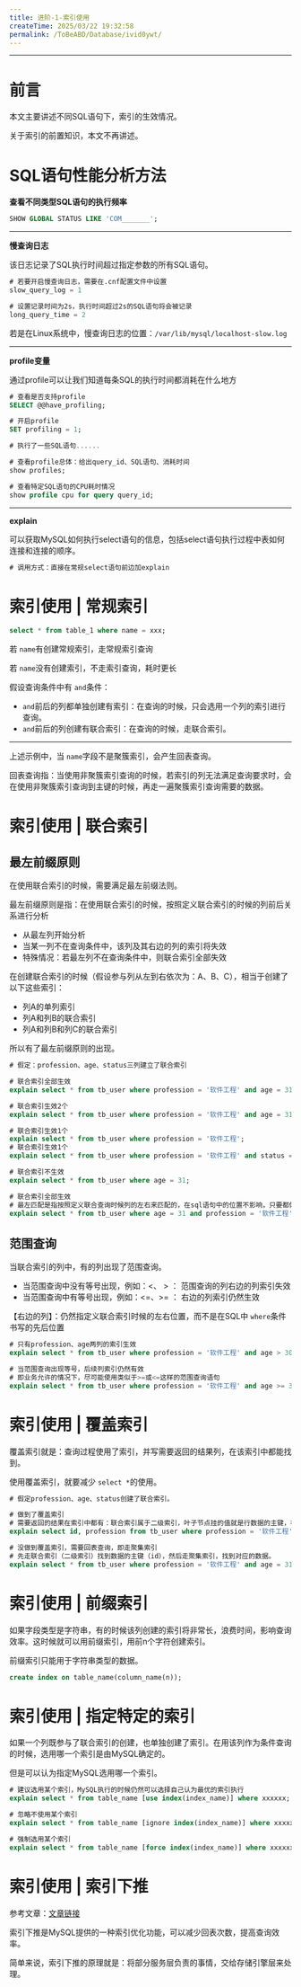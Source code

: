 ```yaml
---
title: 进阶-1-索引使用
createTime: 2025/03/22 19:32:58
permalink: /ToBeABD/Database/ivid0ywt/
---
```

---



# 前言

本文主要讲述不同SQL语句下，索引的生效情况。

关于索引的前置知识，本文不再讲述。

# SQL语句性能分析方法

**查看不同类型SQL语句的执行频率**

```sql
SHOW GLOBAL STATUS LIKE 'COM_______';
```

---

**慢查询日志**

该日志记录了SQL执行时间超过指定参数的所有SQL语句。

```sql
# 若要开启慢查询日志，需要在.cnf配置文件中设置
slow_query_log = 1

# 设置记录时间为2s，执行时间超过2s的SQL语句将会被记录
long_query_time = 2
```

若是在Linux系统中，慢查询日志的位置：`/var/lib/mysql/localhost-slow.log`

---

**profile变量**

通过profile可以让我们知道每条SQL的执行时间都消耗在什么地方

```sql
# 查看是否支持profile
SELECT @@have_profiling;

# 开启profile
SET profiling = 1;

# 执行了一些SQL语句......

# 查看profile总体：给出query_id、SQL语句、消耗时间
show profiles;

# 查看特定SQL语句的CPU耗时情况
show profile cpu for query query_id;
```

---

**explain**

可以获取MySQL如何执行select语句的信息，包括select语句执行过程中表如何连接和连接的顺序。

```sql
# 调用方式：直接在常规select语句前边加explain
```

# 索引使用 | 常规索引

```sql
select * from table_1 where name = xxx;
```

若 `name`有创建常规索引，走常规索引查询

若 `name`没有创建索引，不走索引查询，耗时更长

假设查询条件中有 `and`条件：

- `and`前后的列都单独创建有索引：在查询的时候，只会选用一个列的索引进行查询。
- `and`前后的列创建有联合索引：在查询的时候，走联合索引。

---

上述示例中，当 `name`字段不是聚簇索引，会产生回表查询。

回表查询指：当使用非聚簇索引查询的时候，若索引的列无法满足查询要求时，会在使用非聚簇索引查询到主键的时候，再走一遍聚簇索引查询需要的数据。

# 索引使用 | 联合索引

## 最左前缀原则

在使用联合索引的时候，需要满足最左前缀法则。

最左前缀原则是指：在使用联合索引的时候，按照定义联合索引的时候的列前后关系进行分析

- 从最左列开始分析
- 当某一列不在查询条件中，该列及其右边的列的索引将失效
- 特殊情况：若最左列不在查询条件中，则联合索引全部失效

在创建联合索引的时候（假设参与列从左到右依次为：A、B、C），相当于创建了以下这些索引：

- 列A的单列索引
- 列A和列B的联合索引
- 列A和列B和列C的联合索引

所以有了最左前缀原则的出现。

```sql
# 假定：profession、age、status三列建立了联合索引

# 联合索引全部生效
explain select * from tb_user where profession = '软件工程' and age = 31 and status = '0';

# 联合索引生效2个
explain select * from tb_user where profession = '软件工程' and age = 31;

# 联合索引生效1个
explain select * from tb_user where profession = '软件工程';
# 联合索引生效1个
explain select * from tb_user where profession = '软件工程' and status = '0';

# 联合索引不生效
explain select * from tb_user where age = 31;

# 联合索引全部生效
# 最左匹配是指按照定义联合查询时候列的左右来匹配的，在sql语句中的位置不影响，只要都体现就行
explain select * from tb_user where age = 31 and profession = '软件工程' and status = '0';
```

## 范围查询

当联合索引的列中，有的列出现了范围查询。

- 当范围查询中没有等号出现，例如：<、 >  ： 范围查询的列右边的列索引失效
- 当范围查询中有等号出现，例如：<=、>=  ：  右边的列索引仍然生效

【右边的列】：仍然指定义联合索引时候的左右位置，而不是在SQL中 `where`条件书写的先后位置

```sql
# 只有profession、age两列的索引生效
explain select * from tb_user where profession = '软件工程' and age > 30 and status = '0';

# 当范围查询出现等号，后续列索引仍然有效
# 即业务允许的情况下，尽可能使用类似于>=或<=这样的范围查询语句
explain select * from tb_user where profession = '软件工程' and age >= 30 and status = '0';
```

# 索引使用 | 覆盖索引

覆盖索引就是：查询过程使用了索引，并写需要返回的结果列，在该索引中都能找到。

使用覆盖索引，就要减少 `select *`的使用。

```sql
# 假定profession、age、status创建了联合索引。

# 做到了覆盖索引
# 需要返回的结果在索引中都有：联合索引属于二级索引，叶子节点挂的值就是行数据的主键，在该表中，主键就是id
explain select id, profession from tb_user where profession = '软件工程' and age = 31 and status = '0';

# 没做到覆盖索引，需要回表查询，即走聚集索引
# 先走联合索引（二级索引）找到数据的主键（id），然后走聚集索引，找到对应的数据。
explain select * from tb_user where profession = '软件工程' and age = 31 and status = '0';
```

# 索引使用 | 前缀索引

如果字段类型是字符串，有的时候该列创建的索引将非常长，浪费时间，影响查询效率。这时候就可以用前缀索引，用前n个字符创建索引。

前缀索引只能用于字符串类型的数据。

```sql
create index on table_name(column_name(n));
```

# 索引使用 | 指定特定的索引

如果一个列既参与了联合索引的创建，也单独创建了索引。在用该列作为条件查询的时候，选用哪一个索引是由MySQL确定的。

但是可以认为指定MySQL选用哪一个索引。

```sql
# 建议选用某个索引，MySQL执行的时候仍然可以选择自己认为最优的索引执行
explain select * from table_name [use index(index_name)] where xxxxxx;

# 忽略不使用某个索引
explain select * from table_name [ignore index(index_name)] where xxxxxx;

# 强制选用某个索引
explain select * from table_name [force index(index_name)] where xxxxxx;
```

# 索引使用 | 索引下推

参考文章：[文章链接](https://javaguide.cn/database/mysql/mysql-index.html#%E6%9C%80%E5%B7%A6%E5%89%8D%E7%BC%80%E5%8C%B9%E9%85%8D%E5%8E%9F%E5%88%99)

索引下推是MySQL提供的一种索引优化功能，可以减少回表次数，提高查询效率。

简单来说，索引下推的原理就是：将部分服务层负责的事情，交给存储引擎层来处理。
